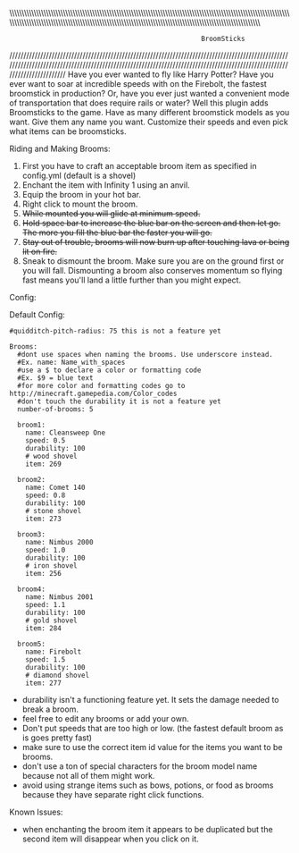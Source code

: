 \\\\\\\\\\\\\\\\\\\\\\\\\\\\\\\\\\\\\\\\\\\\\\\\\\\\\\\\\\\\\\\\\\\\\\\\\\\\\\\\\\\\\\\\\\\\\\\\\\\\\\\\\\\\\\\\\\\\\\\\\\\\\\\\\\\\\\\\\\\\\\\\\\\\\\\\\\\\\\\\\\\\\\\\\\\\\\\\\\\\\\\\\\\\\\\\\\\\\\\\\\\\\\\\\\\\\\\\\\\\\\\\\\\\\\\\\\\\\\\\\\\\\\\\\\\\\\\\\\\\\\\\\\\\\\\\\\\\\\\\\\\\\\\\\\\\\\\\\\\\\\\\\\\\\\\\\\\\\\\\\\\\\\\\\\\\\\\\\\\\\\\\\\\\\\\\\\\\\\\\\\\\\\\\\\\\\\\\\\\\\\\\\\\\\\\\\\\\\\\\\\\\\\\\\\\\\\\\\\\\\\\\\\\\\\\\\\\\

                                                    BroomSticks

//////////////////////////////////////////////////////////////////////////////////////////////////////////////////////////////////////////////////////////////////////////////////////////////////////////////////////////
Have you ever wanted to fly like Harry Potter?
Have you ever want to soar at incredible speeds with on the Firebolt, the fastest broomstick in production?
Or, have you ever just wanted a convenient mode of transportation that does require rails or water?
Well this plugin adds Broomsticks to the game. Have as many different broomstick models as you want.
Give them any name you want. Customize their speeds and even pick what items can be broomsticks.

Riding and Making Brooms:

1. First you have to craft an acceptable broom item as specified in config.yml (default is a shovel)
2. Enchant the item with Infinity 1 using an anvil.
3. Equip the broom in your hot bar.
4. Right click to mount the broom.
5. <s>While mounted you will glide at minimum speed.</s>
6. <s>Hold space bar to increase the blue bar on the screen and then let go. The more you fill the blue bar the faster you will go.</s>
7. <s>Stay out of trouble, brooms will now burn up after touching lava or being lit on fire.</s>
8. Sneak to dismount the broom. Make sure you are on the ground first or you will fall. Dismounting a broom also conserves momentum so flying fast means you'll land a little further than you might expect. 

Config:

Default Config:

    #quidditch-pitch-radius: 75 this is not a feature yet
    
    Brooms:
      #dont use spaces when naming the brooms. Use underscore instead.
      #Ex. name: Name_with_spaces
      #use a $ to declare a color or formatting code
      #Ex. $9 = blue text
      #for more color and formatting codes go to http://minecraft.gamepedia.com/Color_codes
      #don't touch the durability it is not a feature yet
      number-of-brooms: 5
  
      broom1:
        name: Cleansweep One
        speed: 0.5
        durability: 100
        # wood shovel
        item: 269
      
      broom2:
        name: Comet 140
        speed: 0.8
        durability: 100
        # stone shovel
        item: 273
      
      broom3:
        name: Nimbus 2000
        speed: 1.0
        durability: 100
        # iron shovel
        item: 256
      
      broom4:
        name: Nimbus 2001
        speed: 1.1
        durability: 100
        # gold shovel
        item: 284
      
      broom5:
        name: Firebolt
        speed: 1.5
        durability: 100
        # diamond shovel
        item: 277

* durability isn't a functioning feature yet. It sets the damage needed to break a broom.
* feel free to edit any brooms or add your own.
* Don't put speeds that are too high or low. (the fastest default broom as is goes pretty fast)
* make sure to use the correct item id value for the items you want to be brooms.
* don't use a ton of special characters for the broom model name because not all of them might work.
* avoid using strange items such as bows, potions, or food as brooms because they have separate right click functions. 

Known Issues:

* when enchanting the broom item it appears to be duplicated but the second item will disappear when you click on it.
